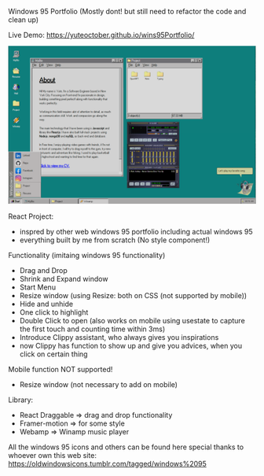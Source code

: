 Windows 95 Portfolio (Mostly dont! but still need to refactor the code and clean up)

Live Demo: https://yuteoctober.github.io/wins95Portfolio/

![alt text](https://github.com/Yuteoctober/wins95Portfolio/blob/main/src/assets/markdown.png?raw=true)

React Project:
  - inspred by other web windows 95 portfolio including actual windows 95
  - everything built by me from scratch (No style component!)

Functionality (imitaing windows 95 functionality)
  - Drag and Drop
  - Shrink and Expand window
  - Start Menu
  - Resize window (using Resize: both on CSS (not supported by mobile))
  - Hide and unhide
  - One click to highlight
  - Double Click to open (also works on mobile using usestate to capture the first touch and counting time within 3ms)
  - Introduce Clippy assistant, who always gives you inspirations
  - now Clippy has function to show up and give you advices, when you click on certain thing

Mobile function NOT supported!
  - Resize window (not necessary to add on mobile)

Library:
  - React Draggable => drag and drop functionality
  - Framer-motion => for some style
  - Webamp => Winamp music player

All the windows 95 icons and others can be found here
special thanks to whoever own this web
site: https://oldwindowsicons.tumblr.com/tagged/windows%2095

